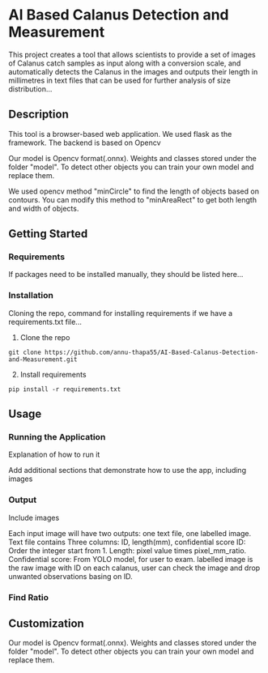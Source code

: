 # AI Based Calanus Detection and Measurement
This project creates a tool that allows scientists to provide a set of images of Calanus catch samples as input along with a conversion scale, and automatically detects the Calanus in the images and outputs their length in millimetres in text files that can be used for further analysis of size distribution...
## Description
This tool is a browser-based web application. We used flask as the framework. The backend is based on Opencv


Our model is Opencv format(.onnx). Weights and classes stored under the folder "model". To detect other objects you can train your own model and replace them. 

We used opencv method "minCircle" to find the length of objects based on contours. You can modify this method to "minAreaRect" to get both length and width of objects.


## Getting Started
### Requirements
If packages need to be installed manually, they should be listed here...
### Installation 
Cloning the repo, command for installing requirements if we have a requirements.txt file...
1. Clone the repo
```
git clone https://github.com/annu-thapa55/AI-Based-Calanus-Detection-and-Measurement.git
```
2. Install requirements
```
pip install -r requirements.txt
```

## Usage
### Running the Application
Explanation of how to run it 

Add additional sections that demonstrate how to use the app, including images

### Output
Include images

Each input image will have two outputs: one text file, one labelled image.
Text file contains Three columns: ID, length(mm), confidential score
ID: Order the integer start from 1. 
Length: pixel value times pixel_mm_ratio.
Confidential score: From YOLO model, for user to exam.
labelled image is the raw image with ID on each calanus, user can check the image and drop unwanted observations basing on ID.

### Find Ratio 

## Customization
Our model is Opencv format(.onnx). Weights and classes stored under the folder "model". To detect other objects you can train your own model and replace them. 
